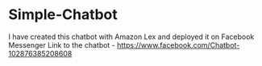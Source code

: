 # Simple-Chatbot
I have created this chatbot with Amazon Lex and deployed it on Facebook Messenger
Link to the chatbot - https://www.facebook.com/Chatbot-102876385208608

